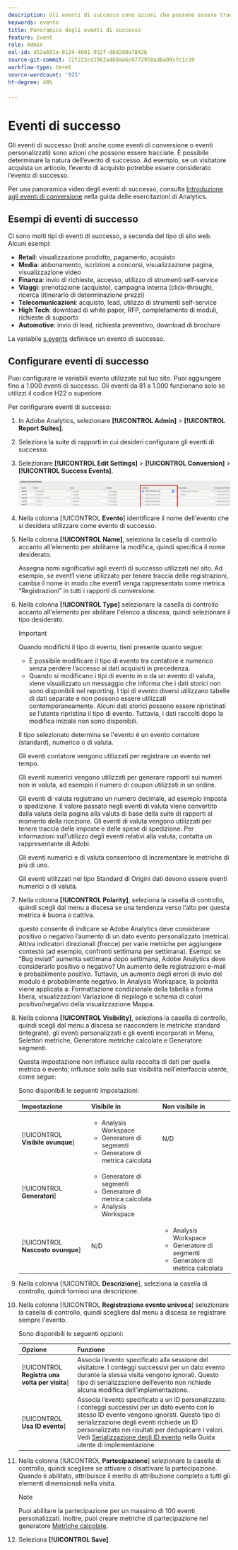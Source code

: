 ```yaml
---
description: Gli eventi di successo sono azioni che possono essere tracciate. È possibile determinare la natura dell’evento di successo. Ad esempio, se un visitatore acquista un articolo, l’evento di acquisto potrebbe essere considerato l’evento di successo.
keywords: evento
title: Panoramica degli eventi di successo
feature: Event
role: Admin
exl-id: d52a691a-8124-4601-932f-d6d2d0a7842b
source-git-commit: 72f223cd1962a468aa6c0772958ad6a99cfc1c39
workflow-type: tm+mt
source-wordcount: '925'
ht-degree: 48%

---
```


# Eventi di successo

Gli eventi di successo (noti anche come eventi di conversione o eventi personalizzati) sono azioni che possono essere tracciate. È possibile determinare la natura dell’evento di successo. Ad esempio, se un visitatore acquista un articolo, l’evento di acquisto potrebbe essere considerato l’evento di successo.

Per una panoramica video degli eventi di successo, consulta [Introduzione agli eventi di conversione](https://experienceleague.adobe.com/it/docs/analytics-learn/tutorials/analysis-workspace/metrics/introduction-to-conversion-events) nella guida delle esercitazioni di Analytics.

## Esempi di eventi di successo

Ci sono molti tipi di eventi di successo, a seconda del tipo di sito web. Alcuni esempi:

* **Retail**: visualizzazione prodotto, pagamento, acquisto
* **Media**: abbonamento, iscrizioni a concorsi, visualizzazione pagina, visualizzazione video
* **Finanza**: invio di richieste, accesso, utilizzo di strumenti self-service
* **Viaggi**: prenotazione (acquisto), campagna interna (click-through), ricerca (itinerario di determinazione prezzi)
* **Telecomunicazioni**: acquisto, lead, utilizzo di strumenti self-service
* **High Tech**: download di white paper, RFP, completamento di moduli, richieste di supporto
* **Automotive**: invio di lead, richiesta preventivo, download di brochure

La variabile [s.events](https://experienceleague.adobe.com/docs/analytics/implementation/vars/page-vars/events/event-serialization.html?lang=it) definisce un evento di successo.

## Configurare eventi di successo

Puoi configurare le variabili evento utilizzate sul tuo sito. Puoi aggiungere fino a 1.000 eventi di successo. Gli eventi da 81 a 1.000 funzionano solo se utilizzi il codice H22 o superiore.

Per configurare eventi di successo:

1. In Adobe Analytics, selezionare **[!UICONTROL Admin]** > **[!UICONTROL Report Suites]**.
1. Seleziona la suite di rapporti in cui desideri configurare gli eventi di successo.
1. Selezionare **[!UICONTROL Edit Settings]** > **[!UICONTROL Conversion]** > **[!UICONTROL Success Events]**.

   ![Risultato del passaggio](/help/admin/admin/c-manage-report-suites/c-edit-report-suites/conversion-var-admin/c-success-events/assets/success_event_page.png)

1. Nella colonna [!UICONTROL **Evento**] identificare il nome dell&#39;evento che si desidera utilizzare come evento di successo.

1. Nella colonna **[!UICONTROL Name]**, seleziona la casella di controllo accanto all&#39;elemento per abilitarne la modifica, quindi specifica il nome desiderato.

   Assegna nomi significativi agli eventi di successo utilizzati nel sito. Ad esempio, se event1 viene utilizzato per tenere traccia delle registrazioni, cambia il nome in modo che event1 venga rappresentato come metrica “Registrazioni” in tutti i rapporti di conversione.

1. Nella colonna **[!UICONTROL Type]** selezionare la casella di controllo accanto all&#39;elemento per abilitare l&#39;elenco a discesa, quindi selezionare il tipo desiderato.

   >[!IMPORTANT]
   >
   >Quando modifichi il tipo di evento, tieni presente quanto segue:<ul><li>È possibile modificare il tipo di evento tra contatore e numerico senza perdere l’accesso ai dati acquisiti in precedenza.</li><li>Quando si modificano i tipi di evento in o da un evento di valuta, viene visualizzato un messaggio che informa che i dati storici non sono disponibili nel reporting. I tipi di evento diversi utilizzano tabelle di dati separate e non possono essere utilizzati contemporaneamente. Alcuni dati storici possono essere ripristinati se l’utente ripristina il tipo di evento. Tuttavia, i dati raccolti dopo la modifica iniziale non sono disponibili.</li></ul>

   Il tipo selezionato determina se l&#39;evento è un evento contatore (standard), numerico o di valuta. <p>Gli eventi contatore vengono utilizzati per registrare un evento nel tempo.</p><p>Gli eventi numerici vengono utilizzati per generare rapporti sui numeri non in valuta, ad esempio il numero di coupon utilizzati in un ordine.</p> <p>Gli eventi di valuta registrano un numero decimale, ad esempio imposta o spedizione. Il valore passato negli eventi di valuta viene convertito dalla valuta della pagina alla valuta di base della suite di rapporti al momento della ricezione. Gli eventi di valuta vengono utilizzati per tenere traccia delle imposte e delle spese di spedizione. Per informazioni sull’utilizzo degli eventi relativi alla valuta, contatta un rappresentante di Adobi.<p>Gli eventi numerici e di valuta consentono di incrementare le metriche di più di uno.</p><p>Gli eventi utilizzati nel tipo Standard di Origini dati devono essere eventi numerici o di valuta.</p>

1. Nella colonna **[!UICONTROL Polarity]**, seleziona la casella di controllo, quindi scegli dal menu a discesa se una tendenza verso l’alto per questa metrica è buona o cattiva.

   questo consente di indicare se Adobe Analytics deve considerare positivo o negativo l’aumento di un dato evento personalizzato (metrica). Attiva indicatori direzionali (frecce) per varie metriche per aggiungere contesto (ad esempio, confronti settimana per settimana).  Esempi: se “Bug inviati” aumenta settimana dopo settimana, Adobe Analytics deve considerarlo positivo o negativo? Un aumento delle registrazioni e-mail è probabilmente positivo. Tuttavia, un aumento degli errori di invio del modulo è probabilmente negativo.  In Analysis Workspace, la polarità viene applicata a: Formattazione condizionale della tabella a forma libera, visualizzazioni Variazione di riepilogo e schema di colori positivo/negativo della visualizzazione Mappa.

1. Nella colonna **[!UICONTROL Visibility]**, seleziona la casella di controllo, quindi scegli dal menu a discesa se nascondere le metriche standard (integrate), gli eventi personalizzati e gli eventi incorporati in Menu, Selettori metriche, Generatore metriche calcolate e Generatore segmenti.

   Questa impostazione non influisce sulla raccolta di dati per quella metrica o evento; influisce solo sulla sua visibilità nell’interfaccia utente, come segue:

   Sono disponibili le seguenti impostazioni:

   | Impostazione | Visibile in | Non visibile in |
   |---------|----------|---------|
   | [!UICONTROL **Visibile ovunque**] | <ul><li>Analysis Workspace</li><li>Generatore di segmenti</li><li>Generatore di metrica calcolata</li></ul> | N/D |
   | [!UICONTROL **Generatori**] | <ul><li>Generatore di segmenti</li><li>Generatore di metrica calcolata</li><li>Analysis Workspace</li></ul> |
   | [!UICONTROL **Nascosto ovunque**] | N/D | <ul><li>Analysis Workspace</li><li>Generatore di segmenti</li><li>Generatore di metrica calcolata</li></ul> |

1. Nella colonna [!UICONTROL **Descrizione**], seleziona la casella di controllo, quindi fornisci una descrizione.
1. Nella colonna [!UICONTROL **Registrazione evento univoca**] selezionare la casella di controllo, quindi scegliere dal menu a discesa se registrare sempre l&#39;evento.

   Sono disponibili le seguenti opzioni:

   | Opzione | Funzione |
   |---------|----------|
   | [!UICONTROL **Registra una volta per visita**] | Associa l’evento specificato alla sessione del visitatore. I conteggi successivi per un dato evento durante la stessa visita vengono ignorati. Questo tipo di serializzazione dell’evento non richiede alcuna modifica dell’implementazione. |
   | [!UICONTROL **Usa ID evento**] | Associa l’evento specificato a un ID personalizzato. I conteggi successivi per un dato evento con lo stesso ID evento vengono ignorati. Questo tipo di serializzazione degli eventi richiede un ID personalizzato nei risultati per deduplicare i valori. Vedi [Serializzazione degli ID evento](/help/implement/vars/page-vars/events/event-serialization.md) nella Guida utente di implementazione. |

1. Nella colonna [!UICONTROL **Partecipazione**] selezionare la casella di controllo, quindi scegliere se attivare o disattivare la partecipazione. Quando è abilitato, attribuisce il merito di attribuzione completo a tutti gli elementi dimensionali nella visita.

   >[!NOTE]
   >
   >Puoi abilitare la partecipazione per un massimo di 100 eventi personalizzati. Inoltre, puoi creare metriche di partecipazione nel generatore [Metriche calcolate](/help/components/c-calcmetrics/c-workflow/cm-workflow/c-build-metrics/participation-metric.md).

1. Seleziona **[!UICONTROL Save]**.
